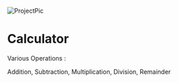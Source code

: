 ![ProjectPic](https://user-images.githubusercontent.com/55205969/115107430-68598d00-9f88-11eb-9b2d-f99710e8dfb1.png)
# Calculator
Various Operations :

Addition,
Subtraction,
Multiplication,
Division,
Remainder

